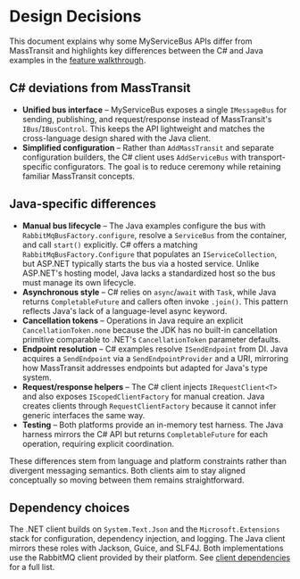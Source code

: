 # Design Decisions

This document explains why some MyServiceBus APIs differ from MassTransit and highlights key differences between the C# and Java examples in the [feature walkthrough](feature-walkthrough.md).

## C# deviations from MassTransit

- **Unified bus interface** – MyServiceBus exposes a single `IMessageBus` for sending, publishing, and request/response instead of MassTransit's `IBus`/`IBusControl`. This keeps the API lightweight and matches the cross-language design shared with the Java client.
- **Simplified configuration** – Rather than `AddMassTransit` and separate configuration builders, the C# client uses `AddServiceBus` with transport-specific configurators. The goal is to reduce ceremony while retaining familiar MassTransit concepts.

## Java-specific differences

 - **Manual bus lifecycle** – The Java examples configure the bus with `RabbitMqBusFactory.configure`, resolve a `ServiceBus` from the container, and call `start()` explicitly. C# offers a matching `RabbitMqBusFactory.Configure` that populates an `IServiceCollection`, but ASP.NET typically starts the bus via a hosted service. Unlike ASP.NET's hosting model, Java lacks a standardized host so the bus must manage its own lifecycle.
- **Asynchronous style** – C# relies on `async`/`await` with `Task`, while Java returns `CompletableFuture` and callers often invoke `.join()`. This pattern reflects Java's lack of a language-level async keyword.
- **Cancellation tokens** – Operations in Java require an explicit `CancellationToken.none` because the JDK has no built-in cancellation primitive comparable to .NET's `CancellationToken` parameter defaults.
- **Endpoint resolution** – C# examples resolve `ISendEndpoint` from DI. Java acquires a `SendEndpoint` via a `SendEndpointProvider` and a URI, mirroring how MassTransit addresses endpoints but adapted for Java's type system.
- **Request/response helpers** – The C# client injects `IRequestClient<T>` and also exposes `IScopedClientFactory` for manual creation. Java creates clients through `RequestClientFactory` because it cannot infer generic interfaces the same way.
- **Testing** – Both platforms provide an in-memory test harness. The Java harness mirrors the C# API but returns `CompletableFuture` for each operation, requiring explicit coordination.

These differences stem from language and platform constraints rather than divergent messaging semantics. Both clients aim to stay aligned conceptually so moving between them remains straightforward.

## Dependency choices

The .NET client builds on `System.Text.Json` and the `Microsoft.Extensions` stack for configuration, dependency injection, and logging. The Java client mirrors these roles with Jackson, Guice, and SLF4J. Both implementations use the RabbitMQ client provided by their platform. See [client dependencies](dependencies.md) for a full list.
